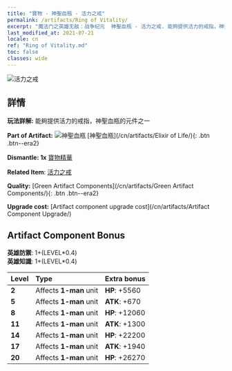 ```yaml
---
title: "寶物 - 神聖血瓶 - 活力之戒"
permalink: /artifacts/Ring of Vitality/
excerpt: "魔法门之英雄无敌：战争纪元  神聖血瓶 - 活力之戒. 能夠提供活力的戒指，神聖血瓶的元件之一"
last_modified_at: 2021-07-21
locale: cn
ref: "Ring of Vitality.md"
toc: false
classes: wide
---
```


 ![活力之戒](/images/t/artifact_40111.png)



## 詳情

 **玩法詳解:** 能夠提供活力的戒指，神聖血瓶的元件之一

 **Part of Artifact:** ![神聖血瓶](/images/t/icon_artifact_11.png) [神聖血瓶](/cn/artifacts/Elixir of Life/){: .btn .btn--era2}

 **Dismantle: 1x** [寶物精華](/cn/Items/con_905/)

 **Related Item**: [活力之戒](/cn/Items/art_106/)

 **Quality:** [Green Artifact Components](/cn/artifacts/Green Artifact Components/){: .btn .btn--era2}

 **Upgrade cost:** [Artifact component upgrade cost](/cn/artifacts/Artifact Component Upgrade/)

## Artifact Component Bonus

  **英雄防禦**: 1+(LEVEL\*0.4)<br/>**英雄知識**: 1+(LEVEL\*0.4)

  |  Level  | Type |    Extra bonus  | 
  |:--------|:-----|:----------------| 
  | **2** | Affects **1-man** unit | **HP**: +5560 | 
  | **5** | Affects **1-man** unit | **ATK**: +670 | 
  | **8** | Affects **1-man** unit | **HP**: +12060 | 
  | **11** | Affects **1-man** unit | **ATK**: +1300 | 
  | **14** | Affects **1-man** unit | **HP**: +22200 | 
  | **17** | Affects **1-man** unit | **ATK**: +1940 | 
  | **20** | Affects **1-man** unit | **HP**: +26270 | 
